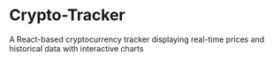# Crypto-Tracker
A React-based cryptocurrency tracker displaying real-time prices and historical data with interactive charts
